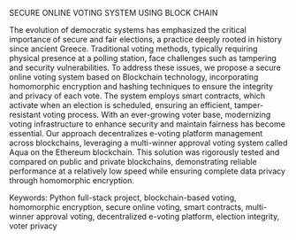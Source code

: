 SECURE ONLINE VOTING SYSTEM USING BLOCK CHAIN

The evolution of democratic systems has emphasized the critical importance of secure and fair elections, a practice deeply rooted in history since ancient Greece. Traditional voting methods, typically requiring physical presence at a polling station, face challenges such as tampering and security vulnerabilities. To address these issues, we propose a secure online voting system based on Blockchain technology, incorporating homomorphic encryption and hashing techniques to ensure the integrity and privacy of each vote. The system employs smart contracts, which activate when an election is scheduled, ensuring an efficient, tamper-resistant voting process. With an ever-growing voter base, modernizing voting infrastructure to enhance security and maintain fairness has become essential. Our approach decentralizes e-voting platform management across blockchains, leveraging a multi-winner approval voting system called Aqua on the Ethereum blockchain. This solution was rigorously tested and compared on public and private blockchains, demonstrating reliable performance at a relatively low speed while ensuring complete data privacy through homomorphic encryption.

Keywords: Python full-stack project, blockchain-based voting, homomorphic encryption, secure online voting, smart contracts, multi-winner approval voting, decentralized e-voting platform, election integrity, voter privacy
